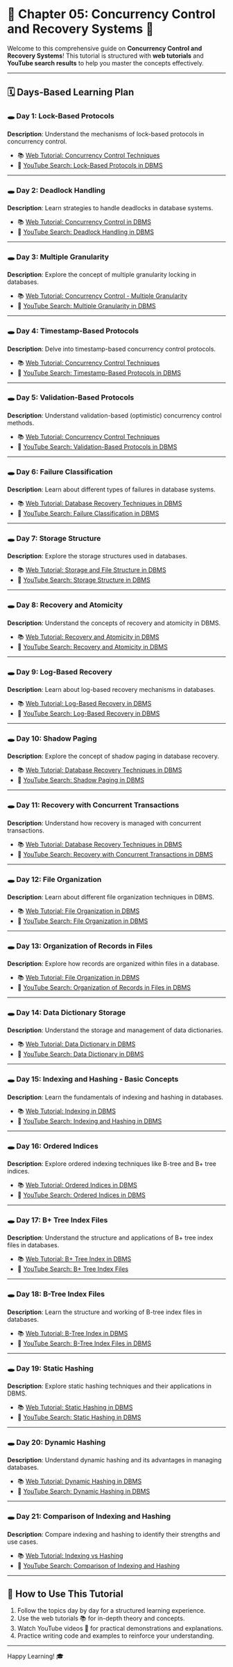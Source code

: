 # 📘 Chapter 05: Concurrency Control and Recovery Systems 🌟

Welcome to this comprehensive guide on **Concurrency Control and Recovery Systems**! This tutorial is structured with **web tutorials** and **YouTube search results** to help you master the concepts effectively.

---

## 🗓 Days-Based Learning Plan

### 🕳️ Day 1: Lock-Based Protocols
**Description**: Understand the mechanisms of lock-based protocols in concurrency control.
- 📚 [Web Tutorial: Concurrency Control Techniques](https://www.geeksforgeeks.org/concurrency-control-techniques/)
- 🎥 [YouTube Search: Lock-Based Protocols in DBMS](https://www.youtube.com/results?search_query=Lock-Based+Protocols+in+DBMS)

---

### 🕳️ Day 2: Deadlock Handling
**Description**: Learn strategies to handle deadlocks in database systems.
- 📚 [Web Tutorial: Concurrency Control in DBMS](https://www.geeksforgeeks.org/concurrency-control-in-dbms/)
- 🎥 [YouTube Search: Deadlock Handling in DBMS](https://www.youtube.com/results?search_query=Deadlock+Handling+in+DBMS)

---

### 🕳️ Day 3: Multiple Granularity
**Description**: Explore the concept of multiple granularity locking in databases.
- 📚 [Web Tutorial: Concurrency Control - Multiple Granularity](https://www.tutorialspoint.com/dbms/dbms_concurrency_control.htm)
- 🎥 [YouTube Search: Multiple Granularity in DBMS](https://www.youtube.com/results?search_query=Multiple+Granularity+in+DBMS)

---

### 🕳️ Day 4: Timestamp-Based Protocols
**Description**: Delve into timestamp-based concurrency control protocols.
- 📚 [Web Tutorial: Concurrency Control Techniques](https://www.geeksforgeeks.org/concurrency-control-techniques/)
- 🎥 [YouTube Search: Timestamp-Based Protocols in DBMS](https://www.youtube.com/results?search_query=Timestamp-Based+Protocols+in+DBMS)

---

### 🕳️ Day 5: Validation-Based Protocols
**Description**: Understand validation-based (optimistic) concurrency control methods.
- 📚 [Web Tutorial: Concurrency Control Techniques](https://www.geeksforgeeks.org/concurrency-control-techniques/)
- 🎥 [YouTube Search: Validation-Based Protocols in DBMS](https://www.youtube.com/results?search_query=Validation-Based+Protocols+in+DBMS)

---

### 🕳️ Day 6: Failure Classification
**Description**: Learn about different types of failures in database systems.
- 📚 [Web Tutorial: Database Recovery Techniques in DBMS](https://www.geeksforgeeks.org/database-recovery-techniques-in-dbms/)
- 🎥 [YouTube Search: Failure Classification in DBMS](https://www.youtube.com/results?search_query=Failure+Classification+in+DBMS)

---

### 🕳️ Day 7: Storage Structure
**Description**: Explore the storage structures used in databases.
- 📚 [Web Tutorial: Storage and File Structure in DBMS](https://www.tutorialspoint.com/dbms/dbms_storage_system.htm)
- 🎥 [YouTube Search: Storage Structure in DBMS](https://www.youtube.com/results?search_query=Storage+Structure+in+DBMS)

---

### 🕳️ Day 8: Recovery and Atomicity
**Description**: Understand the concepts of recovery and atomicity in DBMS.
- 📚 [Web Tutorial: Recovery and Atomicity in DBMS](https://www.javatpoint.com/recovery-and-atomicity-in-dbms)
- 🎥 [YouTube Search: Recovery and Atomicity in DBMS](https://www.youtube.com/results?search_query=Recovery+and+Atomicity+in+DBMS)

---

### 🕳️ Day 9: Log-Based Recovery
**Description**: Learn about log-based recovery mechanisms in databases.
- 📚 [Web Tutorial: Log-Based Recovery in DBMS](https://www.geeksforgeeks.org/log-based-recovery-in-dbms/)
- 🎥 [YouTube Search: Log-Based Recovery in DBMS](https://www.youtube.com/results?search_query=Log-Based+Recovery+in+DBMS)

---

### 🕳️ Day 10: Shadow Paging
**Description**: Explore the concept of shadow paging in database recovery.
- 📚 [Web Tutorial: Database Recovery Techniques in DBMS](https://www.geeksforgeeks.org/database-recovery-techniques-in-dbms/)
- 🎥 [YouTube Search: Shadow Paging in DBMS](https://www.youtube.com/results?search_query=Shadow+Paging+in+DBMS)

---

### 🕳️ Day 11: Recovery with Concurrent Transactions
**Description**: Understand how recovery is managed with concurrent transactions.
- 📚 [Web Tutorial: Database Recovery Techniques in DBMS](https://www.geeksforgeeks.org/database-recovery-techniques-in-dbms/)
- 🎥 [YouTube Search: Recovery with Concurrent Transactions in DBMS](https://www.youtube.com/results?search_query=Recovery+with+Concurrent+Transactions+in+DBMS)

---

### 🕳️ Day 12: File Organization
**Description**: Learn about different file organization techniques in DBMS.
- 📚 [Web Tutorial: File Organization in DBMS](https://www.javatpoint.com/dbms-file-organization)
- 🎥 [YouTube Search: File Organization in DBMS](https://www.youtube.com/results?search_query=File+Organization+in+DBMS)

---

### 🕳️ Day 13: Organization of Records in Files
**Description**: Explore how records are organized within files in a database.
- 📚 [Web Tutorial: File Organization in DBMS](https://www.javatpoint.com/dbms-file-organization)
- 🎥 [YouTube Search: Organization of Records in Files in DBMS](https://www.youtube.com/results?search_query=Organization+of+Records+in+Files+in+DBMS)

---

### 🕳️ Day 14: Data Dictionary Storage
**Description**: Understand the storage and management of data dictionaries.
- 📚 [Web Tutorial: Data Dictionary in DBMS](https://www.tutorialspoint.com/dbms/dbms_data_dictionary.htm)
- 🎥 [YouTube Search: Data Dictionary in DBMS](https://www.youtube.com/results?search_query=Data+Dictionary+in+DBMS)

---

### 🕳️ Day 15: Indexing and Hashing - Basic Concepts
**Description**: Learn the fundamentals of indexing and hashing in databases.
- 📚 [Web Tutorial: Indexing in DBMS](https://www.geeksforgeeks.org/indexing-in-database/)
- 🎥 [YouTube Search: Indexing and Hashing in DBMS](https://www.youtube.com/results?search_query=Indexing+and+Hashing+in+DBMS)

---

### 🕳️ Day 16: Ordered Indices
**Description**: Explore ordered indexing techniques like B-tree and B+ tree indices.
- 📚 [Web Tutorial: Ordered Indices in DBMS](https://www.geeksforgeeks.org/indexing-in-database/)
- 🎥 [YouTube Search: Ordered Indices in DBMS](https://www.youtube.com/results?search_query=Ordered+Indices+in+DBMS)

---

### 🕳️ Day 17: B+ Tree Index Files
**Description**: Understand the structure and applications of B+ tree index files in databases.
- 📚 [Web Tutorial: B+ Tree Index in DBMS](https://www.javatpoint.com/dbms-b-plus-tree)
- 🎥 [YouTube Search: B+ Tree Index Files](https://www.youtube.com/results?search_query=B%2B+Tree+Index+Files)

---

### 🕳️ Day 18: B-Tree Index Files
**Description**: Learn the structure and working of B-tree index files in databases.
- 📚 [Web Tutorial: B-Tree Index in DBMS](https://www.geeksforgeeks.org/b-tree-introduction/)
- 🎥 [YouTube Search: B-Tree Index Files in DBMS](https://www.youtube.com/results?search_query=B-Tree+Index+Files)

---

### 🕳️ Day 19: Static Hashing
**Description**: Explore static hashing techniques and their applications in DBMS.
- 📚 [Web Tutorial: Static Hashing in DBMS](https://www.geeksforgeeks.org/static-hashing-in-dbms/)
- 🎥 [YouTube Search: Static Hashing in DBMS](https://www.youtube.com/results?search_query=Static+Hashing+in+DBMS)

---

### 🕳️ Day 20: Dynamic Hashing
**Description**: Understand dynamic hashing and its advantages in managing databases.
- 📚 [Web Tutorial: Dynamic Hashing in DBMS](https://www.geeksforgeeks.org/dynamic-hashing-in-dbms/)
- 🎥 [YouTube Search: Dynamic Hashing in DBMS](https://www.youtube.com/results?search_query=Dynamic+Hashing+in+DBMS)

---

### 🕳️ Day 21: Comparison of Indexing and Hashing
**Description**: Compare indexing and hashing to identify their strengths and use cases.
- 📚 [Web Tutorial: Indexing vs Hashing](https://www.tutorialspoint.com/dbms/dbms_hashing.htm)
- 🎥 [YouTube Search: Comparison of Indexing and Hashing](https://www.youtube.com/results?search_query=Comparison+of+Indexing+and+Hashing)

---

## 🌟 How to Use This Tutorial

1. Follow the topics day by day for a structured learning experience.
2. Use the web tutorials 📚 for in-depth theory and concepts.
3. Watch YouTube videos 🎥 for practical demonstrations and explanations.
4. Practice writing code and examples to reinforce your understanding.

---

Happy Learning! 🎓
